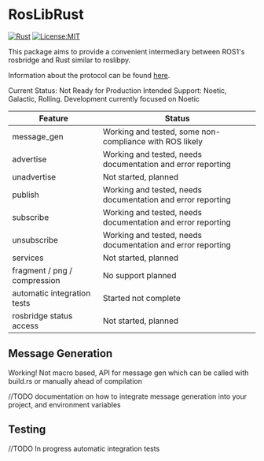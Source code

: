 # RosLibRust
[![Rust](https://github.com/Carter12s/roslibrust/actions/workflows/rust.yml/badge.svg)](https://github.com/Carter12s/roslibrust/actions/workflows/rust.yml)
[![License:MIT](https://img.shields.io/badge/License-MIT-yellow.svg)](https://opensource.org/licenses/MIT)

This package aims to provide a convenient intermediary between ROS1's rosbridge and Rust similar to roslibpy.

Information about the protocol can be found [here](https://github.com/RobotWebTools/rosbridge_suite).

Current Status: Not Ready for Production
Intended Support: Noetic, Galactic, Rolling. Development currently focused on Noetic

| Feature                      | Status                                                      |
|------------------------------|-------------------------------------------------------------|
| message_gen                  | Working and tested, some non-compliance with ROS likely     |
| advertise                    | Working and tested, needs documentation and error reporting |
| unadvertise                  | Not started, planned                                        |
| publish                      | Working and tested, needs documentation and error reporting |
| subscribe                    | Working and tested, needs documentation and error reporting |
| unsubscribe                  | Working and tested, needs documentation and error reporting | 
| services                     | Not started, planned                                        |
| fragment / png / compression | No support planned                                          |
| automatic integration tests  | Started not complete                                        |
| rosbridge status access      | Not started, planned                                        |

## Message Generation
Working! Not macro based, API for message gen which can be called with build.rs or manually ahead of compilation

//TODO documentation on how to integrate message generation into your project, and environment variables

## Testing
//TODO In progress automatic integration tests


